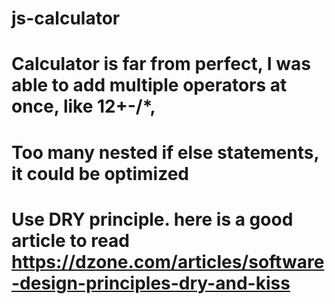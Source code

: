 # js-calculator
# Calculator is far from perfect, I was able to add multiple operators at once, like 12+-/*,
# Too many nested if else statements, it could be optimized
# Use DRY principle. here is a good article to read https://dzone.com/articles/software-design-principles-dry-and-kiss
